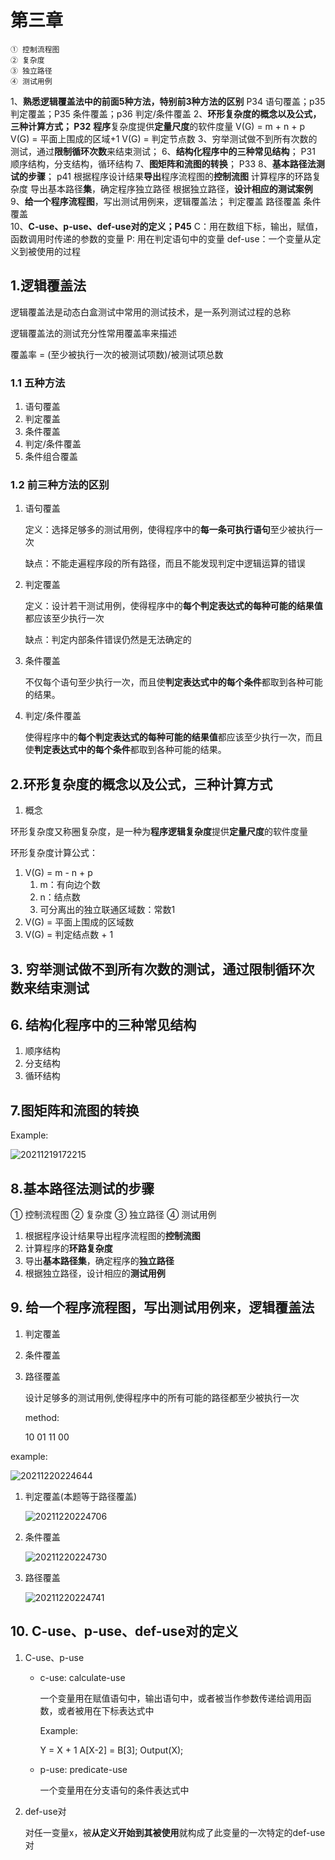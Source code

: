 # 第三章

    ① 控制流程图
    ② 复杂度
    ③ 独立路径
    ④ 测试用例

1、**熟悉逻辑覆盖法中的前面5种方法，特别前3种方法的区别** P34 语句覆盖；p35判定覆盖；P35 条件覆盖；p36 判定/条件覆盖
2、**环形复杂度的概念以及公式，三种计算方式； P32**
**程序**复杂度提供**定量尺度**的软件度量
V(G) = m + n + p
V(G) = 平面上围成的区域+1
V(G) = 判定节点数
3、穷举测试做不到所有次数的测试，通过**限制循环次数**来结束测试；
6、**结构化程序中的三种常见结构**； P31
顺序结构，分支结构，循环结构
7、**图矩阵和流图的转换**； P33
8、**基本路径法测试的步骤**； p41
根据程序设计结果**导出**程序流程图的**控制流图**
计算程序的环路复杂度
导出基本路径**集**，确定程序独立路径
根据独立路径，**设计相应的测试案例**
9、**给一个程序流程图**，写出测试用例来，逻辑覆盖法；
    判定覆盖
    路径覆盖
    条件覆盖  
10、**C-use、p-use、def-use对的定义；P45**
C：用在数组下标，输出，赋值，函数调用时传递的参数的变量
P: 用在判定语句中的变量
def-use：一个变量从定义到被使用的过程

## 1.逻辑覆盖法

逻辑覆盖法是动态白盒测试中常用的测试技术，是一系列测试过程的总称

逻辑覆盖法的测试充分性常用覆盖率来描述

覆盖率 = (至少被执行一次的被测试项数)/被测试项总数

### 1.1 五种方法

1. 语句覆盖
2. 判定覆盖
3. 条件覆盖
4. 判定/条件覆盖
5. 条件组合覆盖

### 1.2 前三种方法的区别

1. 语句覆盖

    定义：选择足够多的测试用例，使得程序中的**每一条可执行语句**至少被执行一次

    缺点：不能走遍程序段的所有路径，而且不能发现判定中逻辑运算的错误

2. 判定覆盖

    定义：设计若干测试用例，使得程序中的**每个判定表达式的每种可能的结果值**都应该至少执行一次

    缺点：判定内部条件错误仍然是无法确定的

3. 条件覆盖

    不仅每个语句至少执行一次，而且使**判定表达式中的每个条件**都取到各种可能的结果。

4. 判定/条件覆盖

    使得程序中的**每个判定表达式的每种可能的结果值**都应该至少执行一次，而且使**判定表达式中的每个条件**都取到各种可能的结果。

## 2.环形复杂度的概念以及公式，三种计算方式

1. 概念

环形复杂度又称圈复杂度，是一种为**程序逻辑复杂度**提供**定量尺度**的软件度量

环形复杂度计算公式：

1. V(G) = m - n + p
   1. m：有向边个数
   2. n：结点数
   3. 可分离出的独立联通区域数：常数1
2. V(G) = 平面上围成的区域数
3. V(G) = 判定结点数 + 1

## 3. 穷举测试做不到所有次数的测试，通过限制循环次数来结束测试

## 6. 结构化程序中的三种常见结构

1. 顺序结构
2. 分支结构
3. 循环结构

## 7.图矩阵和流图的转换

Example:

![20211219172215](https://raw.githubusercontent.com/Logible/Image/main/note_image/20211219172215.png)

## 8.基本路径法测试的步骤

① 控制流程图
② 复杂度
③ 独立路径
④ 测试用例

1. 根据程序设计结果导出程序流程图的**控制流图**
2. 计算程序的**环路复杂度**
3. 导出**基本路径集**，确定程序的**独立路径**
4. 根据独立路径，设计相应的**测试用例**

## 9. 给一个程序流程图，写出测试用例来，逻辑覆盖法

1. 判定覆盖
2. 条件覆盖  
3. 路径覆盖

    设计足够多的测试用例,使得程序中的所有可能的路径都至少被执行一次

    method:

    10
    01
    11
    00

example:

![20211220224644](https://raw.githubusercontent.com/Logible/Image/main/note_image/20211220224644.png)

1. 判定覆盖(本题等于路径覆盖)

    ![20211220224706](https://raw.githubusercontent.com/Logible/Image/main/note_image/20211220224706.png)

2. 条件覆盖

    ![20211220224730](https://raw.githubusercontent.com/Logible/Image/main/note_image/20211220224730.png)

3. 路径覆盖

    ![20211220224741](https://raw.githubusercontent.com/Logible/Image/main/note_image/20211220224741.png)

## 10. C-use、p-use、def-use对的定义

1. C-use、p-use

    - c-use: calculate-use

        一个变量用在赋值语句中，输出语句中，或者被当作参数传递给调用函数，或者被用在下标表达式中

        Example:

        Y = X + 1
        A[X-2] = B[3];
        Output(X);

    - p-use: predicate-use

        一个变量用在分支语句的条件表达式中

2. def-use对

    对任一变量x，被**从定义开始到其被使用**就构成了此变量的一次特定的def-use对
